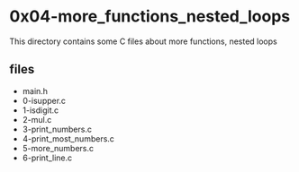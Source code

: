 # 0x04-more_functions_nested_loops

This directory contains some C files about more functions, nested loops

## files

* main.h
* 0-isupper.c
* 1-isdigit.c
* 2-mul.c
* 3-print_numbers.c
* 4-print_most_numbers.c
* 5-more_numbers.c
* 6-print_line.c
